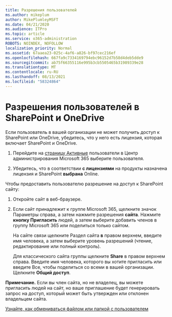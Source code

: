 ```yaml
---
title: Разрешения пользователей
ms.author: mikeplum
author: MikePlumleyMSFT
ms.date: 04/21/2020
ms.audience: ITPro
ms.topic: article
ms.service: o365-administration
ROBOTS: NOINDEX, NOFOLLOW
localization_priority: Normal
ms.assetid: 67aaea23-025c-4af6-a826-bf97cec216ef
ms.openlocfilehash: 667fa9c7334169794ebc96152d7b58d4deb5dde9
ms.sourcegitcommit: ab75f66355116e995b3cb5505465b31989339e28
ms.translationtype: MT
ms.contentlocale: ru-RU
ms.lasthandoff: 08/13/2021
ms.locfileid: "58324864"
---
```

# <a name="user-permissions-in-sharepoint-and-onedrive"></a>Разрешения пользователей в SharePoint и OneDrive

Если пользователь в вашей организации не может получить доступ к SharePoint или OneDrive, убедитесь, что у него есть лицензия, которая включает SharePoint и OneDrive. 
  
1. Перейдите на [страницу Активные](https://portal.office.com/adminportal/home#/users) пользователи в Центр администрирования Microsoft 365 выберите пользователя. 
    
2. Убедитесь, что в соответствии **с лицензиями** на продукты назначена лицензия и SharePoint **выбрана** Online. 
    
 Чтобы предоставить пользователю разрешение на доступ к SharePoint сайту: 
  
1. Откройте сайт в веб-браузере.
    
2. Если сайт принадлежит к группе Microsoft 365, щелкните значок Параметры справа, а затем нажмите разрешения **сайта**. Нажмите **кнопку Пригласить** людей, а затем выберите добавить членов в группу Microsoft 365 или поделиться только сайтом. 
    
    На сайте связи щелкните Раздел сайта **в** правом верхнем, введите имя человека, а затем выберите уровень разрешений (чтение, редактирование или полный контроль). 
    
    Для классического сайта группы щелкните **Share** в правом верхнем справа. Введите имя человека, которого вы хотите пригласить или введите Все, чтобы поделиться со всеми в вашей организации. Щелкните **Общий доступ**.
    
**Примечание.** Если вы член сайта, но не владелец, вы можете пригласить людей на сайт, но ваше приглашение будет генерировать запрос на доступ, который может быть утвержден или отклонен владельцем сайта. 
  
[Узнайте, как обмениваться файлом или папкой с пользователем](https://go.microsoft.com/fwlink/?linkid=533408)
  

